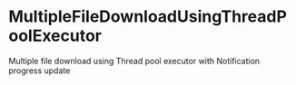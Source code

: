 # MultipleFileDownloadUsingThreadPoolExecutor
Multiple file download using Thread pool executor with Notification progress update

